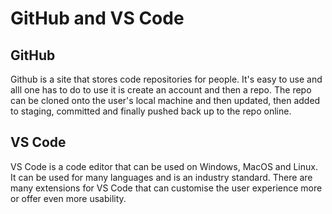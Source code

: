 # GitHub and VS Code

## GitHub
Github is a site that stores code repositories for people. It's easy to use and alll one has to do to use it is create an account and then a repo. The repo can be cloned onto the user's local machine and then updated, then added to staging, committed and finally pushed back up to the repo online.

## VS Code
VS Code is a code editor that can be used on Windows, MacOS and Linux. It can be used for many languages and is an industry standard. There are many extensions for VS Code that can customise the user experience more or offer even more usability.